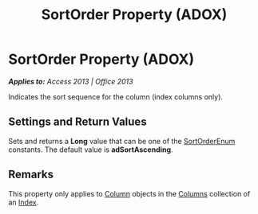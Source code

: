 ﻿---
title: SortOrder Property (ADOX)
TOCTitle: SortOrder Property (ADOX)
ms:assetid: c2b8c84d-acc4-9929-fff5-9a088abbfcf1
ms:mtpsurl: https://msdn.microsoft.com/en-us/library/JJ249951(v=office.15)
ms:contentKeyID: 48547557
ms.date: 09/18/2015
mtps_version: v=office.15
---

# SortOrder Property (ADOX)


_**Applies to:** Access 2013 | Office 2013_

Indicates the sort sequence for the column (index columns only).

## Settings and Return Values

Sets and returns a **Long** value that can be one of the [SortOrderEnum](sortorderenum.md) constants. The default value is **adSortAscending**.

## Remarks

This property only applies to [Column](column-object-adox.md) objects in the [Columns](columns-collection-adox.md) collection of an [Index](index-object-adox.md).

